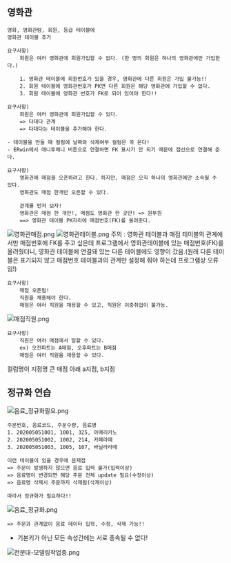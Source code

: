 
## 영화관 
    영화, 영화관람, 회원, 등급 테이블에
    영화관 테이블 추가

    요구사항)
        회원은 여러 영화관에 회원가입할 수 없다. (한 명의 회원은 하나의 영화관에만 가입한다.)

        1. 영화관 테이블에 회원번호가 있을 경우, 영화관에 다른 회원은 가입 불가능!!
        2. 회원 테이블에 영화관번호가 PK면 다른 회원은 해당 영화관에 가입할 수 없다.
        3. 회원 테이블에 영화관 번호가 FK로 되어 있어야 한다!!

    요구사항)
        회원은 여러 영화관에 회원가입할 수 있다.
        => 다대다 관계
        => 다대다는 테이블을 추가해야 한다.
    
    - 테이블을 만들 때 컬럼에 날짜와 삭제여부 컬럼은 꼭 온다!
    - ERwin에서 매니투매니 버튼으로 연결하면 FK 표시가 안 되기 때문에 점선으로 연결해 준다.

    요구사항)
        영화관에 매점을 오픈하려고 한다. 하지만, 매점은 오직 하나의 영화관에만 소속될 수 있다.
        영화관도 매점 한개만 오픈할 수 있다.

        관계를 먼저 보자!
        영화관은 매점 한 개만!, 매점도 영화관 한 곳만! => 원투원
        ==> 영화관 테이블 PK자리에 매점번호(FK)를 올려준다.
![영화관매점.png](img/영화관매점.png)
![영화관테이블.png](img/영화관테이블.png)
주의 : 영화관 테이블과 매점 테이블의 관계에서만 매점번호에 FK를 주고 싶은데 프로그램에서 영화관테이블에 있는 매점번호(FK)를 올려줬더니, 영화관 테이블에 연결돼 있는 다른 테이블에도 영향이 갔음.(원래 다른 테이블은 표기되지 않고 매점번호 테이블과의 관계만 설정해 줘야 하는데 프로그램상 오류임!)

    요구사항)
        매점 오픈됨!
        직원을 채용해야 한다.
        매점은 여러 직원을 채용할 수 있고, 직원은 이중취업이 불가능.    
![매점직원.png](img/매점직원.png)

    요구사항)
        직원은 여러 매점에서 일할 수 있다.
        ex) 오전파트는 A매점, 오후파트는 B매점
        매점은 여러 직원을 채용할 수 있다.

컬럼명이 지점명
큰 매점 아래 a지점, b지점

## 정규화 연습
![음료_정규화필요.png](img/음료_정규화필요.png)  
    
    주문번호, 음료코드, 주문수량, 음료명
    1. 202005051001, 1001, 325, 아메리카노
    2. 202005051002, 1002, 214, 카페라떼
    3. 202005051003, 1005, 107, 바닐라라떼

    이런 테이블이 있을 경우에 문제점
    => 주문이 발생하지 않으면 음료 입력 불가(입력이상)
    => 음료명이 변경되면 해당 주문 전체 update 필요(수정이상)
    => 음료명 삭제시 주문까지 삭제됨(삭제이상)

    따라서 정규화가 필요하다!!
    
![음료_정규화.png](img/음료_정규화.png)

    => 주문과 관계없이 음료 데이터 입혁, 수정, 삭제 가능!!

- 기본키가 아닌 모든 속성간에는 서로 종속될 수 없다!

![천문대-모델링작업중.png](img/천문대_모델링작업중.png)